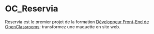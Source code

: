 # OC_Reservia

Reservia est le premier projet de la formation [Développeur Front-End de OpenClassrooms](https://openclassrooms.com/fr/paths/314-developpeur-front-end): transformez une maquette en site web.